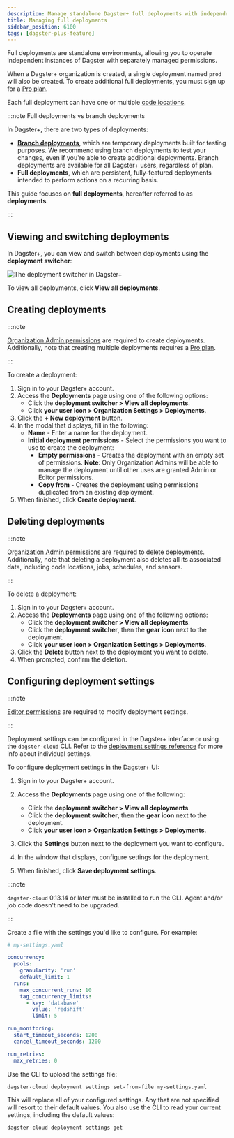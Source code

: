 ```yaml
---
description: Manage standalone Dagster+ full deployments with independent permissions.
title: Managing full deployments
sidebar_position: 6100
tags: [dagster-plus-feature]
---
```


Full deployments are standalone environments, allowing you to operate independent instances of Dagster with separately managed permissions.

When a Dagster+ organization is created, a single deployment named `prod` will also be created. To create additional full deployments, you must sign up for a [Pro plan](https://dagster.io/pricing).

Each full deployment can have one or multiple [code locations](/deployment/code-locations).

:::note Full deployments vs branch deployments

In Dagster+, there are two types of deployments:

- [**Branch deployments**](/deployment/dagster-plus/ci-cd/branch-deployments), which are temporary deployments built for testing purposes. We recommend using branch deployments to test your changes, even if you're able to create additional deployments. Branch deployments are available for all Dagster+ users, regardless of plan.
- **Full deployments**, which are persistent, fully-featured deployments intended to perform actions on a recurring basis.

This guide focuses on **full deployments**, hereafter referred to as **deployments**.

:::

## Viewing and switching deployments

In Dagster+, you can view and switch between deployments using the **deployment switcher**:

![The deployment switcher in Dagster+](/images/dagster-plus/full-deployments/deployment-switcher.png)

To view all deployments, click **View all deployments**.

## Creating deployments

:::note

[Organization Admin permissions](/deployment/dagster-plus/authentication-and-access-control/rbac/user-roles-permissions) are required to create deployments. Additionally, note that creating multiple deployments requires a [Pro plan](https://dagster.io/pricing).

:::

To create a deployment:

1. Sign in to your Dagster+ account.
2. Access the **Deployments** page using one of the following options:
   - Click the **deployment switcher > View all deployments**.
   - Click **your user icon > Organization Settings > Deployments**.
3. Click the **+ New deployment** button.
4. In the modal that displays, fill in the following:
   - **Name** - Enter a name for the deployment.
   - **Initial deployment permissions** - Select the permissions you want to use to create the deployment:
     - **Empty permissions** - Creates the deployment with an empty set of permissions. **Note**: Only Organization Admins will be able to manage the deployment until other uses are granted Admin or Editor permissions.
     - **Copy from** - Creates the deployment using permissions duplicated from an existing deployment.
5. When finished, click **Create deployment**.

## Deleting deployments

:::note

[Organization Admin permissions](/deployment/dagster-plus/authentication-and-access-control/rbac/user-roles-permissions) are required to delete deployments. Additionally, note that deleting a deployment also deletes all its associated data, including code locations, jobs, schedules, and sensors.

:::

To delete a deployment:

1. Sign in to your Dagster+ account.
2. Access the **Deployments** page using one of the following options:
   - Click the **deployment switcher > View all deployments**.
   - Click the **deployment switcher**, then the **gear icon** next to the deployment.
   - Click **your user icon > Organization Settings > Deployments**.
3. Click the **Delete** button next to the deployment you want to delete.
4. When prompted, confirm the deletion.

## Configuring deployment settings

:::note

[Editor permissions](/deployment/dagster-plus/authentication-and-access-control/rbac/user-roles-permissions) are required to modify deployment settings.

:::

Deployment settings can be configured in the Dagster+ interface or using the `dagster-cloud` CLI. Refer to the [deployment settings reference](/deployment/dagster-plus/full-deployments/deployment-settings-reference) for more info about individual settings.

<Tabs>
  <TabItem value="Dagster+">
   To configure deployment settings in the Dagster+ UI:

1. Sign in to your Dagster+ account.
2. Access the **Deployments** page using one of the following:

   - Click the **deployment switcher > View all deployments**.
   - Click the **deployment switcher**, then the **gear icon** next to the deployment.
   - Click **your user icon > Organization Settings > Deployments**.

3. Click the **Settings** button next to the deployment you want to configure.
4. In the window that displays, configure settings for the deployment.
5. When finished, click **Save deployment settings**.

  </TabItem>
<TabItem value="dagster-cloud CLI">

:::note

`dagster-cloud` 0.13.14 or later must be installed to run the CLI. Agent and/or job code doesn't need to be upgraded.

:::

Create a file with the settings you'd like to configure. For example:

```yaml
# my-settings.yaml

concurrency:
  pools:
    granularity: 'run'
    default_limit: 1
  runs:
    max_concurrent_runs: 10
    tag_concurrency_limits:
      - key: 'database'
        value: 'redshift'
        limit: 5

run_monitoring:
  start_timeout_seconds: 1200
  cancel_timeout_seconds: 1200

run_retries:
  max_retries: 0
```

Use the CLI to upload the settings file:

```shell
dagster-cloud deployment settings set-from-file my-settings.yaml
```

This will replace all of your configured settings. Any that are not specified will resort to their default values. You also use the CLI to read your current settings, including the default values:

```shell
dagster-cloud deployment settings get
```

  </TabItem>
</Tabs>
